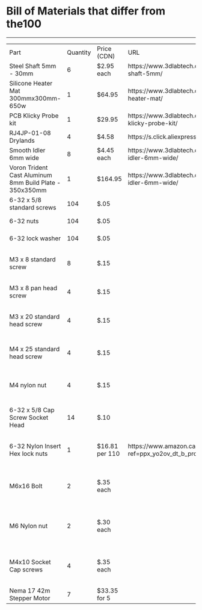 <HTML>
   <HEAD></HEAD>
   <BODY>
      <H1>Bill of Materials that differ from the100</H1>
      <TABLE>
         <HR><TD>Part<TD>Quantity<TD>Price (CDN)<TD>URL<TD>Purpose</HR>
         <TR><TD>Steel Shaft 5mm - 30mm<TD>6<TD>$2.95 each<TD>https://www.3dlabtech.ca/product/steel-shaft-5mm/<TD></TR>
         <TR><TD>Silicone Heater Mat 300mmx300mm-650w<TD>1<TD>$64.95<TD>https://www.3dlabtech.ca/product/silicone-heater-mat/<TD></TR>
         <TR><TD>PCB Klicky Probe kit<TD>1<TD>$29.95<TD>https://www.3dlabtech.ca/product/pcb-klicky-probe-kit/<TD></TR>
         <TR><TD>RJ4JP-01-08 Drylands<TD>4<TD>$4.58<TD>https://s.click.aliexpress.com/e/_DkZVosj<TD></TR>
         <TR><TD>Smooth Idler 6mm wide<TD>8<TD>$4.45 each<TD>https://www.3dlabtech.ca/product/smooth-idler-6mm-wide/<TD></TR>
         <TR><TD>Voron Trident Cast Aluminum 8mm Build Plate - 350x350mm<TD>1<TD>$164.95<TD>https://www.3dlabtech.ca/product/smooth-idler-6mm-wide/<TD></TR>
         <TR><TD>6-32 x 5/8 standard screws<TD>104<TD>$.05<TD><TD>Frame fastener</TR>
         <TR><TD>6-32 nuts<TD>104<TD>$.05<TD><TD>Frame fastener</TR>
         <TR><TD>6-32 lock washer<TD>104<TD>$.05<TD><TD>Frame fastener</TR>
         <TR><TD>M3 x 8 standard screw<TD>8<TD>$.15<TD><TD>Y axis guide block fastener</TR>
         <TR><TD>M3 x 8 pan head screw<TD>4<TD>$.15<TD><TD>Gantry rail clamp fastener</TR>
         <TR><TD>M3 x 20 standard head screw<TD>4<TD>$.15<TD><TD>X Axis guide block fastener</TR>
         <TR><TD>M4 x 25 standard head screw<TD>4<TD>$.15<TD><TD>Belt tightener fastener screws</TR>
         <TR><TD>M4 nylon nut<TD>4<TD>$.15<TD><TD>Belt tightener fastener screws</TR>
         <TR><TD>6-32 x 5/8 Cap Screw Socket Head<TD>14<TD>$.10<TD><TD>Bottom Frame Enclosure screws</TR>
         <TR><TD>6-32 Nylon Insert Hex lock nuts<TD>1<TD>$16.81 per 110<TD>https://www.amazon.ca/dp/B0CFHSM134?ref=ppx_yo2ov_dt_b_product_details&th=1<TD>Bottom Frame Enclosure screws</TR>
         <TR><TD>M6x16 Bolt<TD>2<TD>$.35 each<TD><TD>24v to 5V Power converter mounting bolts</TR>
         <TR><TD>M6 Nylon nut<TD>2<TD>$.30 each<TD><TD>24v to 5V Power converter mounting nuts</TR>
         <TR><TD>M4x10 Socket Cap screws<TD>4<TD>$.35 each<TD><TD>24v Power Supply mounting screws</TR>
         <TR><TD>Nema 17 42m Stepper Motor<TD>7<TD>$33.35 for 5<TD><TD></TR>
      </TABLE>
   </BODY>
</HTML>
